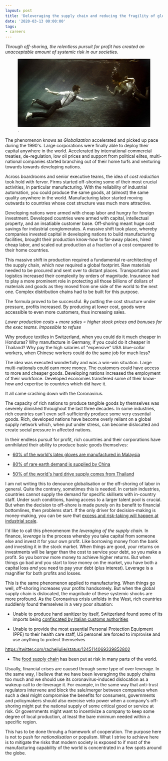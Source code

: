 ```yaml
---
layout: post
title: 'Deleveraging the supply chain and reducing the fragility of globalisation'
date: '2020-03-13 00:00:00'
tags:
- careers
---
```


_Through off-shoring, the relentless pursuit for profit has created an unacceptable amount of systemic risk in our societies._

<figure class="kg-card kg-image-card kg-card-hascaption"><img src="/content/images/2020/03/abyss-3.jpg" class="kg-image"><figcaption>.</figcaption></figure>

The phenomenon knows as _Globalization_ accelerated and picked up pace during the 1990's. Large corporations were finally able to deploy their capital anywhere in the world. Accelerated by international commercial treaties, de-regulation, low oil prices and support from political elites, multi-national companies started branching out of their home turfs and venturing towards towards developing nations.

Across boardrooms and senior executive teams, the idea of _cost reduction_ took hold with fervor. Firms started off-shoring some of their most crucial activities, in particular manufacturing. With the reliability of industrial automation, you could produce the same goods, at (almost) the same quality anywhere in the world. Manufacturing labor started moving outwards to countries whose cost structure was much more attractive.

Developing nations were armed with cheap labor and hungry for foreign investment. Developed countries were armed with capital, intellectual property, and an insatiable customer base. Off-shoring meant huge cost savings for industrial conglomerates. A massive shift took place, whereby companies invested capital in developing nations to build manufacturing facilities, brought their production know-how to far-away places, hired cheap labor, and scaled out production at a fraction of a cost compared to their home countries.

This massive shift in production required a fundamental re-architecting of the supply chain, which now required a global footprint. Raw materials needed to be procured and sent over to distant places. Transportation and logistics increased their complexity by orders of magnitude. Insurance had to play a more prominent role in protecting all those billions of dollars of materials and goods as they moved from one side of the world to the next one. Complex distribution chains had to be built for this purpose.

The formula proved to be successful. By putting the cost structure under pressure, profits increased. By producing at lower cost, goods were accessible to even more customers, thus increasing sales.

_Lower production costs + more sales = higher stock prices and bonuses for the exec teams. Impossible to refuse_

Why produce textiles in Switzerland, when you could do it much cheaper in Honduras?
Why manufacture in Germany, if you could do it cheaper in Thailand?
Why pay the high salaries of "expensive" USA blue-collar workers, when Chinese workers could do the same job for much less?

The idea was executed wonderfully and was a win-win situation. Large multi-nationals could earn more money. The customers could have access to more and cheaper goods. Developing nations increased the employment of their workforce. Developed economies transfered some of their know-how and expertise to countries which did have it.

It all came crashing down with the Coronavirus.

The capacity of rich nations to produce tangible goods by themselves was severely dimished throughout the last three decades. In some industries, rich countries can't even self-sufficiently produce some very essential goods. Rich, developed nations have become overly reliant on a global supply network which, when put under stress, can become dislocated and create social pressure in affected nations.

In their endless pursuit for profit, rich countries and their corporations have annihilated their ability to produce basic goods themselves:

* [60% of the world's latex gloves are manufactured in Malaysia](https://www.bloomberg.com/news/articles/2020-03-26/the-world-could-run-out-of-gloves-as-plants-curbed-in-lockdown)

* [80% of rare earth demand is supplied by China](https://www.reuters.com/article/us-china-usa-rareearth-refining-idUSKCN1T004J)

* [50% of the world's hard drive supply comes from Thailand](https://www.theguardian.com/technology/2011/oct/25/thailand-floods-hard-drive-shortage)

I am not writing this to denounce globalisation or the off-shoring of labor in general. Quite the contrary, sometimes this is needed. In certain industries, countries cannot supply the demand for specific skillsets with in-country staff. Under such conditions, having access to a larger talent pool is crucial. But when the decision to off-shore is made purely on its benefit to financial bottomlines, then problems start. If the only driver for decision-making is money-making, you can be sure that [excess and risk-taking will happen at industrial scale](https://en.wikipedia.org/wiki/Irrational_exuberance).

I'd like to call this phenomenom the _leveraging of the supply chain_. In finance, _leverage_ is the process whereby you take capital from someone else and invest it for your own profit. Like borrowing money from the bank and investing it in the stock market. When things are good, your returns on investments will be larger than the cost to service your debt, so you make a profit. So you borrow more money to achieve higher returns. But when things go bad and you start to lose money on the market, you have both a capital loss *and* you need to pay your debt (plus interest). Leverage is a magnifier for both profits and losses.

This is the same phenomenon applied to manufacturing. When things go well, off-shoring increases your profits handsomely. But when the global supply chain is dislocated, the magnitude of these systemic shocks are more profound. As the Coronavirus crisis unfolds in the West, rich countries suddlenly found themselves in a very poor situation:

* Unable to produce hand sanitizer by itself, Switzerland found some of its imports being [confiscated by Italian customs authorities](https://business.financialpost.com/pmn/business-pmn/swiss-retailer-gets-stiffed-as-hand-sanitizer-seized-at-italian-border)

* Unable to provide the most essential Personal Protection Equipment (PPE) to their health care staff, US personel are forced to improvise and use anything to protect themselves

https://twitter.com/racheljulie/status/1245114069339852802

* The [food supply chain](https://www.bloomberg.com/news/videos/2020-03-27/supply-chain-collapsing-from-coronavirus-video) has been put at risk in many parts of the world.

Usually, financial crises are caused through some type of over leverage. In the same way, I believe that we have been leveraginng the supply chains too much and we should use its coronavirus-induced dislocation as a wakeup call to de-leverage it. For example, in the same way that anti-trust regulators intervene and block the sale/merger between companies when such a deal might compromise the benefits for consumers, governments and policymakers should also exercise veto power when a company's off-shoring might put the national supply of some critical good or service at risk. Or governments might want to incentivize a company to keep some degree of local production, at least the bare minimum needed within a specific region.

This has to be done throuhg a framework of cooperation. The purpose here is not to push for _nationalisation_ or populism. What I strive to achieve here is to mitigate the risks that modern society is exposed to if most of the manufacturing capability of the world is concentrated in a few spots around the globe.
